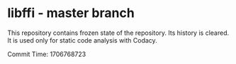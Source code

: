 # libffi - master branch

This repository contains frozen state of the repository.
Its history is cleared. It is used only for static code
analysis with Codacy.

Commit Time: 1706768723